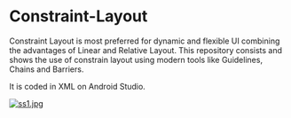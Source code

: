 # Constraint-Layout

Constraint Layout is most preferred for dynamic and flexible UI combining the advantages of Linear and Relative Layout.
This repository consists and shows the use of constrain layout using modern tools like Guidelines, Chains and Barriers.

It is coded in XML on Android Studio.

[![ss1.jpg](https://i.postimg.cc/x11FCkgt/ss1.jpg)](https://postimg.cc/F7wxCHML)

